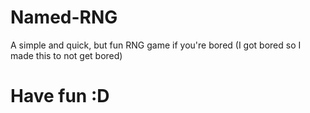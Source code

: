 # Named-RNG
A simple and quick, but fun RNG game if you're bored (I got bored so I made this to not get bored)

# Have fun :D